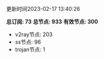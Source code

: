 更新时间2023-02-17 13:40:26

**总订阅: 73**
**总节点: 933**
**有效节点: 300**
- v2ray节点: 203
- ss节点: 96
- trojan节点: 1

